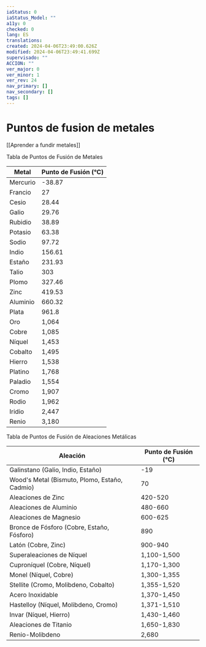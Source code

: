 ```yaml
---
iaStatus: 0
iaStatus_Model: ""
a11y: 0
checked: 0
lang: ES
translations: 
created: 2024-04-06T23:49:00.626Z
modified: 2024-04-06T23:49:41.699Z
supervisado: ""
ACCION: ""
ver_major: 0
ver_minor: 1
ver_rev: 24
nav_primary: []
nav_secondary: []
tags: []
---
```

# Puntos de fusion de metales

[[Aprender a fundir metales]]

Tabla de Puntos de Fusión de Metales

| Metal      | Punto de Fusión (°C) |
|------------|---------------------|
| Mercurio   | -38.87              |
| Francio    | 27                  |
| Cesio      | 28.44               |
| Galio      | 29.76               |
| Rubidio    | 38.89               |
| Potasio    | 63.38               |
| Sodio      | 97.72               |
| Indio      | 156.61              |
| Estaño     | 231.93              |
| Talio      | 303                 |
| Plomo      | 327.46              |
| Zinc       | 419.53              |
| Aluminio   | 660.32              |
| Plata      | 961.8               |
| Oro        | 1,064               |
| Cobre      | 1,085               |
| Níquel     | 1,453               |
| Cobalto    | 1,495               |
| Hierro     | 1,538               |
| Platino    | 1,768               |
| Paladio    | 1,554               |
| Cromo      | 1,907               |
| Rodio      | 1,962               |
| Iridio     | 2,447               |
| Renio      | 3,180               |


Tabla de Puntos de Fusión de Aleaciones Metálicas

| Aleación                   | Punto de Fusión (°C) |
|----------------------------|---------------------|
| Galinstano (Galio, Indio, Estaño) | -19                 |
| Wood's Metal (Bismuto, Plomo, Estaño, Cadmio) | 70                  |
| Aleaciones de Zinc         | 420-520             |
| Aleaciones de Aluminio     | 480-660             |
| Aleaciones de Magnesio     | 600-625             |
| Bronce de Fósforo (Cobre, Estaño, Fósforo) | 890                 |
| Latón (Cobre, Zinc)        | 900-940             |
| Superaleaciones de Níquel   | 1,100-1,500         |
| Cuproníquel (Cobre, Níquel) | 1,170-1,300         |
| Monel (Níquel, Cobre)      | 1,300-1,355         |
| Stellite (Cromo, Molibdeno, Cobalto) | 1,355-1,520         |
| Acero Inoxidable           | 1,370-1,450         |
| Hastelloy (Níquel, Molibdeno, Cromo) | 1,371-1,510         |
| Invar (Níquel, Hierro)     | 1,430-1,460         |
| Aleaciones de Titanio      | 1,650-1,830         |
| Renio-Molibdeno            | 2,680               |





